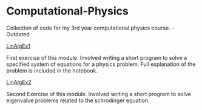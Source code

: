 # Computational-Physics
Collection of code for my 3rd year computational physics course. - Outdated

[LinAlgEx1](https://github.com/hermiti-sam/Computational-Physics/blob/main/LinAlgEx1.ipynb)

First exercise of this module. Involved writing a short program to solve a specified system of equations for a physics problem. Full explanation of the problem is included in the notebook.

[LinAlgEx2](https://github.com/hermiti-sam/Computational-Physics/blob/main/LinAlgEx2.ipynb)

Second Exercise of this module. Involved writing a short program to solve eigenvalue problems related to the schrodinger equation.
